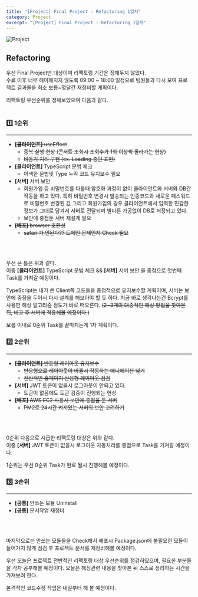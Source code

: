 ```yaml
---
title: "[Project] Final Project - Refactoring 1일차"
category: Project
excerpt: "[Project] Final Project - Refactoring 1일차"
---
```


![Project](https://user-images.githubusercontent.com/83164003/152715311-82cc5a61-ca9c-4c46-a955-77970d4449bb.jpg)
## Refactoring

우선 Final Project만 대상이며 리팩토링 기간은 정해두지 않았다. <br>
수료 이후 너무 헤이해지지 않도록 09:00 ~ 18:00 일정으로 팀원들과 다시 모여 프로젝트 결과물을 최소 보름~몇달간 재정비할 계획이다.

리팩토링 우선순위를 정해보았으며 다음과 같다.
<br>
<br>

### 1️⃣ 1순위
---

- ~~**[클라이언트]** useEffect~~
  - ~~중복 실행 현상 (콘서트 조회시 조회수가 1회 이상씩 올라가는 현상)~~
  - ~~비동기 처리 구현 (ex. Loading 중인 표현)~~
- **[클라이언트]** TypeScript 문법 체크 
  - 어색한 문법및 Type 누락 코드 유지보수 필요
- **[서버]** 서버 보안
  -  회원가입 등 비밀번호를 다룰때 암호화 과정이 없이 클라이언트와 서버와 DB간 작동을 하고 있다. 특히 비밀번호 변경시 발송되는 인증코드와 새로운 패스워드로 비밀번호 변경된 값 그리고 회원가입의 경우 클라이언트에서 입력한 민감한 정보가 그대로 담겨서 서버로 전달되며 별다른 가공없이 DB로 저장되고 있다. 
  -  보안에 중점둔 서버 재설계 필요
- ~~**[배포]** browser 호환성~~
  - ~~safari 가 안된다?? 도메인 문제인지 Check 필요~~

<br>
<br>

우선 큰 틀은 위과 같다. <br>
이중 **[클라이언트]** TypeScript 문법 체크 && **[서버]** 서버 보안 을 중점으로 첫번째 Task를 가져갈 예정이다.

TypeScript는 내가 쓴 Client쪽 코드들을 중점적으로 유지보수할 계획이며, 서버는 보안에 중점을 두어서 다시 설계를 해보아야 할 듯 하다.
지금 바로 생각나는건 Bcrypt를 사용한 해싱 알고리즘 정도가 바로 떠오른다. ~~(2~3개의 대중적인 해싱 방법을 찾아본 뒤, 비교 후 서버에 적용해볼 예정이다.)~~

보름 이내로 0순위 Task를 끝마치는게 1차 계획이다.

### 2️⃣ 2순위
---

- ~~**[클라이언트]** 반응형 레이아웃 유지보수~~
  - ~~반응형으로 레이아웃이 바뀔시 작동하는 애니메이션 넣기~~
  - ~~전반적인 홈페이지 반응형 레이아웃 점검~~
- **[서버]** JWT 토큰이 없을시 로그아웃이 안되고 있다.
  - 토큰이 없음에도 토큰 검증이 진행되는 현상
- ~~**[배포]** AWS EC2 사용시 보안에 중점을 둔 서버~~
  - ~~PM2로 24시간 켜져있는 서버의 보안 고려하기~~

<br>
<br>


0순위 다음으로 시급한 리팩토링 대상은 위와 같다.<br>
이중 **[서버]** JWT 토큰이 없을시 로그아웃 자동처리를 중점으로 Task를 가져갈 예정이다.

1순위는 우선 0순위 Task가 완료 될시 진행해볼 예정이다.

### 3️⃣ 3순위
---

- **[공통]** 안쓰는 모듈 Uninstall
- **[공통]** 문서작업 재정비

<br>
<br>


마지막으로는 안쓰는 모듈들을 Check해서 배포시 Package.json에 불필요한 모듈이 들어가지 않게 점검 후 프로젝트 문서를 재정비해볼 예정이다.

우선 오늘은 프로젝트 전반적인 리팩토링 대상 우선순위를 점검하였으며, 필요한 부분들을 각자 공부해볼 예정이다.
오늘은 해싱관련 내용을 찾아본 뒤 스스로 정리하는 시간을 가져보려 한다.

본격적인 코드수정 작업은 내일부터 해 볼 예정이다.
<br>
<br>
